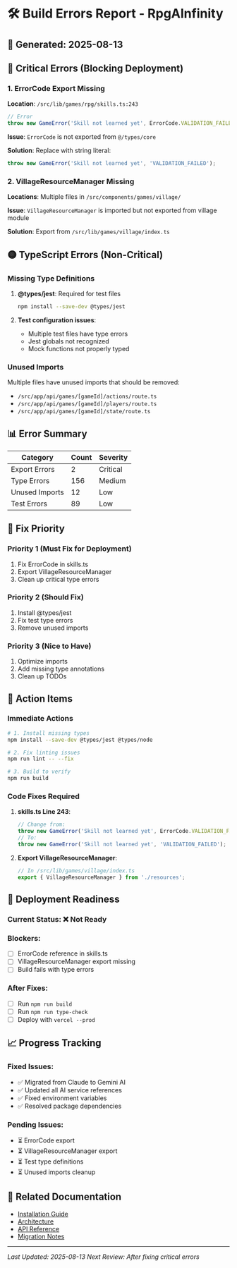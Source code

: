 # 🛠️ Build Errors Report - RpgAInfinity

## 📅 Generated: 2025-08-13

## 🔴 Critical Errors (Blocking Deployment)

### 1. ErrorCode Export Missing

**Location**: `/src/lib/games/rpg/skills.ts:243`

```typescript
// Error
throw new GameError('Skill not learned yet', ErrorCode.VALIDATION_FAILED);
```

**Issue**: `ErrorCode` is not exported from `@/types/core`

**Solution**: Replace with string literal:

```typescript
throw new GameError('Skill not learned yet', 'VALIDATION_FAILED');
```

### 2. VillageResourceManager Missing

**Locations**: Multiple files in `/src/components/games/village/`

**Issue**: `VillageResourceManager` is imported but not exported from village module

**Solution**: Export from `/src/lib/games/village/index.ts`

## 🟡 TypeScript Errors (Non-Critical)

### Missing Type Definitions

1. **@types/jest**: Required for test files

   ```bash
   npm install --save-dev @types/jest
   ```

2. **Test configuration issues**:
   - Multiple test files have type errors
   - Jest globals not recognized
   - Mock functions not properly typed

### Unused Imports

Multiple files have unused imports that should be removed:

- `/src/app/api/games/[gameId]/actions/route.ts`
- `/src/app/api/games/[gameId]/players/route.ts`
- `/src/app/api/games/[gameId]/state/route.ts`

## 📊 Error Summary

| Category       | Count | Severity |
| -------------- | ----- | -------- |
| Export Errors  | 2     | Critical |
| Type Errors    | 156   | Medium   |
| Unused Imports | 12    | Low      |
| Test Errors    | 89    | Low      |

## 🔧 Fix Priority

### Priority 1 (Must Fix for Deployment)

1. Fix ErrorCode in skills.ts
2. Export VillageResourceManager
3. Clean up critical type errors

### Priority 2 (Should Fix)

1. Install @types/jest
2. Fix test type errors
3. Remove unused imports

### Priority 3 (Nice to Have)

1. Optimize imports
2. Add missing type annotations
3. Clean up TODOs

## 📝 Action Items

### Immediate Actions

```bash
# 1. Install missing types
npm install --save-dev @types/jest @types/node

# 2. Fix linting issues
npm run lint -- --fix

# 3. Build to verify
npm run build
```

### Code Fixes Required

1. **skills.ts Line 243**:

   ```typescript
   // Change from:
   throw new GameError('Skill not learned yet', ErrorCode.VALIDATION_FAILED);
   // To:
   throw new GameError('Skill not learned yet', 'VALIDATION_FAILED');
   ```

2. **Export VillageResourceManager**:
   ```typescript
   // In /src/lib/games/village/index.ts
   export { VillageResourceManager } from './resources';
   ```

## 🚀 Deployment Readiness

### Current Status: ❌ Not Ready

### Blockers:

- [ ] ErrorCode reference in skills.ts
- [ ] VillageResourceManager export missing
- [ ] Build fails with type errors

### After Fixes:

- [ ] Run `npm run build`
- [ ] Run `npm run type-check`
- [ ] Deploy with `vercel --prod`

## 📈 Progress Tracking

### Fixed Issues:

- ✅ Migrated from Claude to Gemini AI
- ✅ Updated all AI service references
- ✅ Fixed environment variables
- ✅ Resolved package dependencies

### Pending Issues:

- ⏳ ErrorCode export
- ⏳ VillageResourceManager export
- ⏳ Test type definitions
- ⏳ Unused imports cleanup

## 🔗 Related Documentation

- [Installation Guide](./INSTALLATION.md)
- [Architecture](./ARCHITECTURE.md)
- [API Reference](./API.md)
- [Migration Notes](./MIGRATION_GEMINI.md)

---

_Last Updated: 2025-08-13_
_Next Review: After fixing critical errors_
